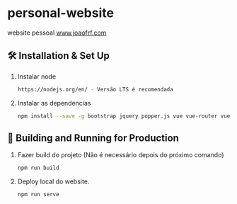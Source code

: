 # personal-website
website pessoal www.joaofrf.com

## 🛠 Installation & Set Up

1. Instalar node

   ```sh
   https://nodejs.org/en/ - Versão LTS é recomendada
   ```

2. Instalar as dependencias

   ```sh
   npm install --save -g bootstrap jquery popper.js vue vue-router vuex @fortawesome/fontawesome-free
   ```

## 🚀 Building and Running for Production

1. Fazer build do projeto (Não é necessário depois do próximo comando)

   ```sh
   npm run build
   ```

2. Deploy local do website.

   ```sh
   npm run serve
   ```
